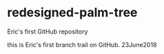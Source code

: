 # redesigned-palm-tree
Eric's first GitHub repository

this is Eric's first branch trail on GitHub. 23June2018
